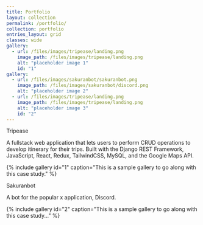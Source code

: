 ```yaml
---
title: Portfolio
layout: collection
permalink: /portfolio/
collection: portfolio
entries_layout: grid
classes: wide
gallery:
  - url: /files/images/tripease/landing.png
    image_path: /files/images/tripease/landing.png
    alt: "placeholder image 1"
    id: "1"
gallery:
  - url: /files/images/sakuranbot/sakuranbot.png
    image_path: /files/images/sakuranbot/discord.png
    alt: "placeholder image 2"
  - url: /files/images/tripease/landing.png
    image_path: /files/images/tripease/landing.png
    alt: "placeholder image 3"
    id: "2"
---
```


Tripease

A fullstack web application that lets users to perform CRUD operations to develop itinerary for their trips. Built with the Django REST Framework, JavaScript, React, Redux, TailwindCSS, MySQL, and the Google Maps API.

{% include gallery id="1" caption="This is a sample gallery to go along with this case study." %}

Sakuranbot

A bot for the popular x application, Discord.

{% include gallery id="2" caption="This is a sample gallery to go along with this case study..." %}